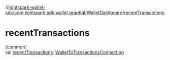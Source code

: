 //[lightspark-wallet-sdk](../../../index.md)/[com.lightspark.sdk.wallet.graphql](../index.md)/[WalletDashboard](index.md)/[recentTransactions](recent-transactions.md)

# recentTransactions

[common]\
val [recentTransactions](recent-transactions.md): [WalletToTransactionsConnection](../../com.lightspark.sdk.wallet.model/-wallet-to-transactions-connection/index.md)
